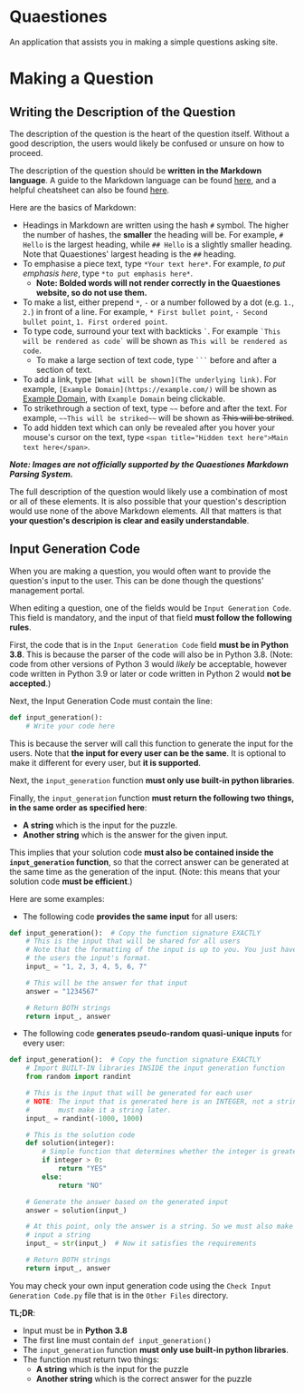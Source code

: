 # Quaestiones
 An application that assists you in making a simple questions asking site.

# Making a Question
## Writing the Description of the Question
The description of the question is the heart of the question itself. Without a good description, the users would likely be confused or unsure on how to proceed.

The description of the question should be **written in the Markdown language**. A guide to the Markdown language can be found [here](https://www.markdownguide.org/), and a helpful cheatsheet can also be found [here](https://www.markdownguide.org/cheat-sheet/). 

Here are the basics of Markdown:
* Headings in Markdown are written using the hash `#` symbol. The higher the number of hashes, the **smaller** the heading will be. For example, `# Hello` is the largest heading, while `## Hello` is a slightly smaller heading. Note that Quaestiones' largest heading is the `##` heading.
* To emphasise a piece text, type `*Your text here*`. For example, *to put emphasis here*, type `*to put emphasis here*`.
    * **Note: Bolded words will not render correctly in the Quaestiones website, so do not use them.**
* To make a list, either prepend `*`, `-` or a number followed by a dot (e.g. `1.`, `2.`) in front of a line. For example, `* First bullet point`, `- Second bullet point`, `1. First ordered point`.
* To type code, surround your text with backticks `` ` ``. For example `` `This will be rendered as code` `` will be shown as `This will be rendered as code`.
    * To make a large section of text code, type ` ``` ` before and after a section of text.
* To add a link, type `[What will be shown](The underlying link)`. For example, `[Example Domain](https://example.com/)` will be shown as [Example Domain](https://example.com/), with `Example Domain` being clickable.
* To strikethrough a section of text, type `~~` before and after the text. For example, `~~This will be striked~~` will be shown as ~~This will be striked~~.
* To add hidden text which can only be revealed after you hover your mouse's cursor on the text, type `<span title="Hidden text here">Main text here</span>`.

***Note: Images are not officially supported by the Quaestiones Markdown Parsing System.***

The full description of the question would likely use a combination of most or all of these elements. It is also possible that your question's description would use none of the above Markdown elements. All that matters is that **your question's descripion is clear and easily understandable**.

## Input Generation Code
When you are making a question, you would often want to provide the question's input to the user. This can be done though the questions' management portal.

When editing a question, one of the fields would be `Input Generation Code`. This field is mandatory, and the input of that field **must follow the following rules**.

First, the code that is in the `Input Generation Code` field **must be in Python 3.8**. This is because the parser of the code will also be in Python 3.8.
(Note: code from other versions of Python 3 would *likely* be acceptable, however code written in Python 3.9 or later or code written in Python 2 would **not be accepted**.)

Next, the Input Generation Code must contain the line:
```python
def input_generation():
    # Write your code here
```
This is because the server will call this function to generate the input for the users. Note that **the input for every user can be the same**. It is optional to make it different for every user, but **it is supported**.

Next, the `input_generation` function **must only use built-in python libraries**.

Finally, the `input_generation` function **must return the following two things, in the same order as specified here**:
* **A string** which is the input for the puzzle.
* **Another string** which is the answer for the given input.

This implies that your solution code **must also be contained inside the `input_generation` function**, so that the correct answer can be generated at the same time as the generation of the input.
(Note: this means that your solution code **must be efficient**.)

Here are some examples:
* The following code **provides the same input** for all users:
```python
def input_generation():  # Copy the function signature EXACTLY
    # This is the input that will be shared for all users
    # Note that the formatting of the input is up to you. You just have to tell
    # the users the input's format.
    input_ = "1, 2, 3, 4, 5, 6, 7"

    # This will be the answer for that input
    answer = "1234567"

    # Return BOTH strings
    return input_, answer
```
* The following code **generates pseudo-random quasi-unique inputs** for every user:
```python
def input_generation():  # Copy the function signature EXACTLY
    # Import BUILT-IN libraries INSIDE the input generation function
    from random import randint

    # This is the input that will be generated for each user
    # NOTE: The input that is generated here is an INTEGER, not a string. So we
    #       must make it a string later.
    input_ = randint(-1000, 1000)

    # This is the solution code
    def solution(integer):
        # Simple function that determines whether the integer is greater than 0
        if integer > 0:
            return "YES"
        else:
            return "NO"

    # Generate the answer based on the generated input
    answer = solution(input_)

    # At this point, only the answer is a string. So we must also make the
    # input a string
    input_ = str(input_)  # Now it satisfies the requirements

    # Return BOTH strings
    return input_, answer
```

You may check your own input generation code using the `Check Input Generation Code.py` file that is in the `Other Files` directory.

**TL;DR**:
* Input must be in **Python 3.8**
* The first line must contain `def input_generation()`
* The `input_generation` function **must only use built-in python libraries**.
* The function must return two things:
    * **A string** which is the input for the puzzle
    * **Another string** which is the correct answer for the puzzle
